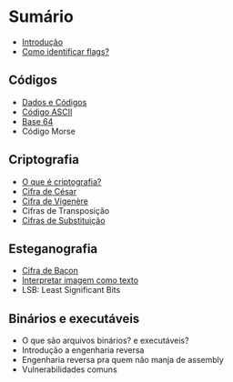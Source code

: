 
# Sumário

- [Introdução](introduction.md)
- [Como identificar flags?](flags.md)

## Códigos
- [Dados e Códigos](encodings/introduction.md)
- [Código ASCII](encodings/ASCII.md)
- [Base 64](encodings/base64.md)
- Código Morse

## Criptografia
- [O que é criptografia?](crypto/introduction.md)
- [Cifra de César](crypto/caesar-cipher.md)
- [Cifra de Vigenère](crypto/vigenere-cipher.md)
- Cifras de Transposição
- [Cifras de Substituição](crypto/substitution-cipher.md)


## Esteganografia
- [Cifra de Bacon](stegano/bacon-cipher.md)
- [Interpretar imagem como texto](stegano/image-to-text.md)
- LSB: Least Significant Bits

## Binários e executáveis
- O que são arquivos binários? e executáveis?
- Introdução a engenharia reversa
- Engenharia reversa pra quem não manja de assembly
- Vulnerabilidades comuns

